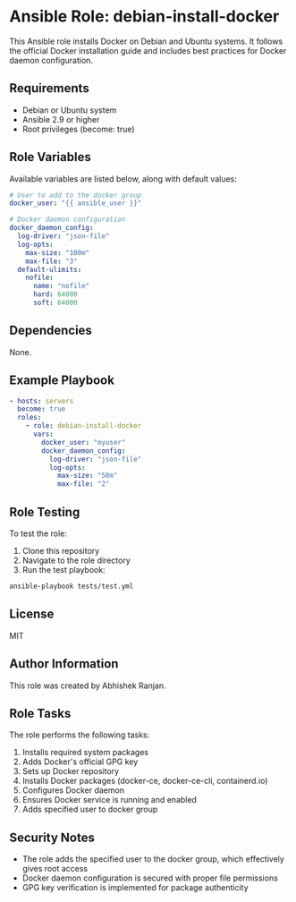 # Ansible Role: debian-install-docker

This Ansible role installs Docker on Debian and Ubuntu systems. It follows the official Docker installation guide and includes best practices for Docker daemon configuration.

## Requirements

- Debian or Ubuntu system
- Ansible 2.9 or higher
- Root privileges (become: true)

## Role Variables

Available variables are listed below, along with default values:

```yaml
# User to add to the docker group
docker_user: "{{ ansible_user }}"

# Docker daemon configuration
docker_daemon_config:
  log-driver: "json-file"
  log-opts:
    max-size: "100m"
    max-file: "3"
  default-ulimits:
    nofile:
      name: "nofile"
      hard: 64000
      soft: 64000
```

## Dependencies

None.

## Example Playbook

```yaml
- hosts: servers
  become: true
  roles:
    - role: debian-install-docker
      vars:
        docker_user: "myuser"
        docker_daemon_config:
          log-driver: "json-file"
          log-opts:
            max-size: "50m"
            max-file: "2"
```

## Role Testing

To test the role:

1. Clone this repository
2. Navigate to the role directory
3. Run the test playbook:

```bash
ansible-playbook tests/test.yml
```

## License

MIT

## Author Information

This role was created by Abhishek Ranjan.

## Role Tasks

The role performs the following tasks:

1. Installs required system packages
2. Adds Docker's official GPG key
3. Sets up Docker repository
4. Installs Docker packages (docker-ce, docker-ce-cli, containerd.io)
5. Configures Docker daemon
6. Ensures Docker service is running and enabled
7. Adds specified user to docker group

## Security Notes

- The role adds the specified user to the docker group, which effectively gives root access
- Docker daemon configuration is secured with proper file permissions
- GPG key verification is implemented for package authenticity